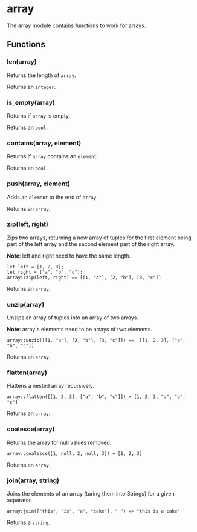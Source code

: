 
# array

The array module contains functions to work for arrays.
## Functions
### len(array)

Returns the length of `array`.

Returns an `integer`.

### is_empty(array)

Returns if `array` is empty.

Returns an `bool`.

### contains(array, element)

Returns if `array` contains an `element`.

Returns an `bool`.

### push(array, element)

Adds an `element` to the end of `array`.

Returns an `array`.

### zip(left, right)

Zips two arrays, returning a new array of tuples for the first element
being part of the left array and the second element part of the right
array.

**Note**: left and right need to have the same length.

```tremor
let left = [1, 2, 3];
let right = ["a", "b", "c"];
array::zip(left, right) == [[1, "a"], [2, "b"], [3, "c"]]
```

Returns an `array`.

### unzip(array)

Unzips an array of tuples into an array of two arrays.

**Note**: array's elements need to be arrays of two elements.

```tremor
array::unzip([[1, "a"], [2, "b"], [3, "c"]]) ==  [[1, 2, 3], ["a", "b", "c"]]
```

Returns an `array`.

### flatten(array)

Flattens a nested array recursively.

```tremor
array::flatten([[1, 2, 3], ["a", "b", "c"]]) = [1, 2, 3, "a", "b", "c"]
```

Returns an `array`.

### coalesce(array)

Returns the array for null values removed.

```tremor
array::coalesce([1, null, 2, null, 3]) = [1, 2, 3]
```

Returns an `array`.

### join(array, string)

Joins the elements of an array (turing them into Strings) for a given
separator.

```tremor
array:join(["this", "is", "a", "cake"], " ") => "this is a cake"
```

Returns a `string`.
